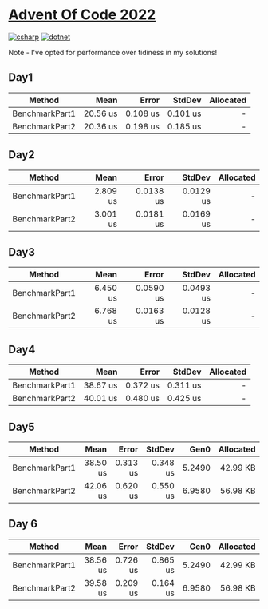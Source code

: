 # [Advent Of Code 2022](https://adventofcode.com/2022)

[![csharp](https://img.shields.io/badge/--512BD4?logo=csharp&logoColor=ffffff)](https://learn.microsoft.com/en-us/dotnet/csharp/)
[![dotnet](https://img.shields.io/badge/--512BD4?logo=.net&logoColor=ffffff)](https://dotnet.microsoft.com/)

Note - I've opted for performance over tidiness in my solutions!

## Day1
|         Method |     Mean |    Error |   StdDev | Allocated |
|--------------- |---------:|---------:|---------:|----------:|
| BenchmarkPart1 | 20.56 us | 0.108 us | 0.101 us |         - |
| BenchmarkPart2 | 20.36 us | 0.198 us | 0.185 us |         - |

## Day2
|         Method |     Mean |     Error |    StdDev | Allocated |
|--------------- |---------:|----------:|----------:|----------:|
| BenchmarkPart1 | 2.809 us | 0.0138 us | 0.0129 us |         - |
| BenchmarkPart2 | 3.001 us | 0.0181 us | 0.0169 us |         - |

## Day3
|         Method |     Mean |     Error |    StdDev | Allocated |
|--------------- |---------:|----------:|----------:|----------:|
| BenchmarkPart1 | 6.450 us | 0.0590 us | 0.0493 us |         - |
| BenchmarkPart2 | 6.768 us | 0.0163 us | 0.0128 us |         - |

## Day4
|         Method |     Mean |    Error |   StdDev | Allocated |
|--------------- |---------:|---------:|---------:|----------:|
| BenchmarkPart1 | 38.67 us | 0.372 us | 0.311 us |         - |
| BenchmarkPart2 | 40.01 us | 0.480 us | 0.425 us |         - |

## Day5
|         Method |     Mean |    Error |   StdDev |   Gen0 | Allocated |
|--------------- |---------:|---------:|---------:|-------:|----------:|
| BenchmarkPart1 | 38.50 us | 0.313 us | 0.348 us | 5.2490 |  42.99 KB |
| BenchmarkPart2 | 42.06 us | 0.620 us | 0.550 us | 6.9580 |  56.98 KB |

## Day 6
|         Method |     Mean |    Error |   StdDev |   Gen0 | Allocated |
|--------------- |---------:|---------:|---------:|-------:|----------:|
| BenchmarkPart1 | 38.56 us | 0.726 us | 0.865 us | 5.2490 |  42.99 KB |
| BenchmarkPart2 | 39.58 us | 0.209 us | 0.164 us | 6.9580 |  56.98 KB |
